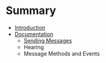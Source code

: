 # Summary

* [Introduction](README.md)
* [Documentation](Documentation/README.md)
   * [Sending Messages](Documentation/Documentation/sending_messages.md)
   * Hearing
   * Message Methods and Events

